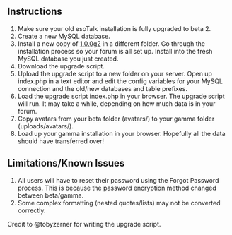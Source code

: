 ## Instructions
1. Make sure your old esoTalk installation is fully upgraded to beta 2.
2. Create a new MySQL database.
3. Install a new copy of [1.0.0g2](https://github.com/aokod/esoTalk-1.0.0b3/commit/f05dc997c927bc8dee250aa0960950eee1e7b6ec) in a different folder. Go through the installation process so your forum is all set up. Install into the fresh MySQL database you just created.
4. Download the upgrade script.
5. Upload the upgrade script to a new folder on your server. Open up index.php in a text editor and edit the config variables for your MySQL connection and the old/new databases and table prefixes.
6. Load the upgrade script index.php in your browser. The upgrade script will run. It may take a while, depending on how much data is in your forum.
7. Copy avatars from your beta folder (avatars/) to your gamma folder (uploads/avatars/).
8. Load up your gamma installation in your browser. Hopefully all the data should have transferred over!

## Limitations/Known Issues
1. All users will have to reset their password using the Forgot Password process. This is because the password encryption method changed between beta/gamma.
2. Some complex formatting (nested quotes/lists) may not be converted correctly.

Credit to @tobyzerner for writing the upgrade script.
